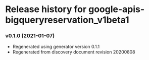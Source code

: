 # Release history for google-apis-bigqueryreservation_v1beta1

### v0.1.0 (2021-01-07)

* Regenerated using generator version 0.1.1
* Regenerated from discovery document revision 20200808

